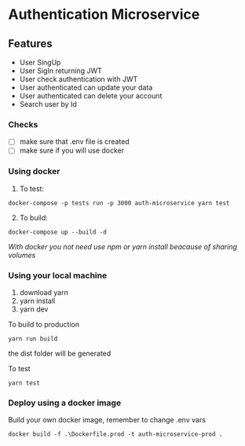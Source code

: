 # Authentication Microservice

## Features

* User SingUp
* User SigIn returning JWT
* User check authentication with JWT
* User authenticated can update your data
* User authenticated can delete your account
* Search user by Id

### Checks

- [ ] make sure that .env file is created
- [ ] make sure if you will use docker

### Using docker

1. To test:

``` docker-compose -p tests run -p 3000 auth-microservice yarn test ```

2. To build:

``` docker-compose up --build -d ```

*With docker you not need use npm or yarn install beacause of sharing volumes*

### Using your local machine

1. download yarn
2. yarn install
3. yarn dev

To build to production

``` yarn run build ```

the dist folder will be generated


To test

``` yarn test ```


### Deploy using a docker image

Build your own docker image, remember to change .env vars

``` docker build -f .\Dockerfile.prod -t auth-microservice-prod . ```
